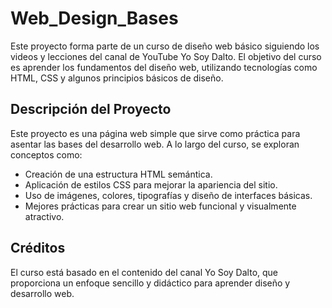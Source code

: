 # Web_Design_Bases

Este proyecto forma parte de un curso de diseño web básico siguiendo los videos y lecciones del canal de YouTube Yo Soy Dalto. El objetivo del curso es aprender los fundamentos del diseño web, utilizando tecnologías como HTML, CSS y algunos principios básicos de diseño.

## Descripción del Proyecto

Este proyecto es una página web simple que sirve como práctica para asentar las bases del desarrollo web. A lo largo del curso, se exploran conceptos como:

- Creación de una estructura HTML semántica.
- Aplicación de estilos CSS para mejorar la apariencia del sitio.
- Uso de imágenes, colores, tipografías y diseño de interfaces básicas.
- Mejores prácticas para crear un sitio web funcional y visualmente atractivo.

## Créditos

El curso está basado en el contenido del canal Yo Soy Dalto, que proporciona un enfoque sencillo y didáctico para aprender diseño y desarrollo web.
